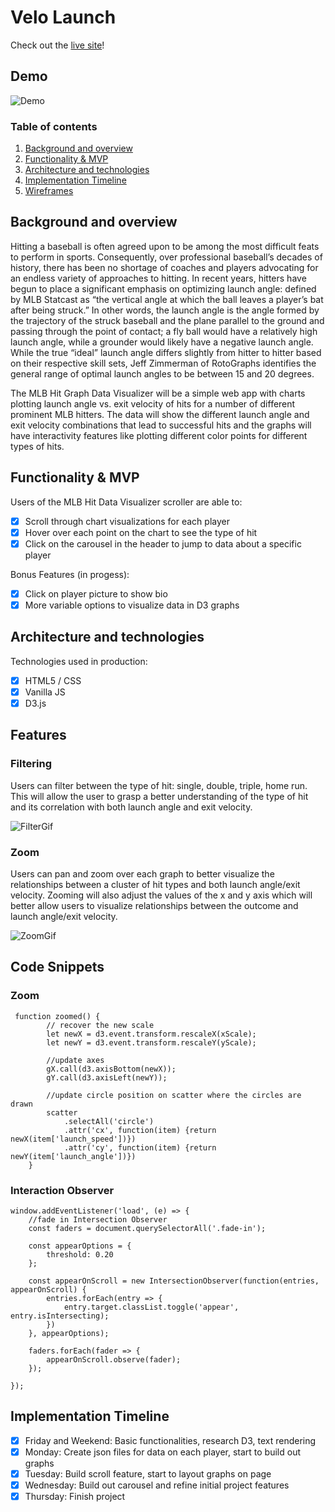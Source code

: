 # <a name="title"></a> Velo Launch

Check out the [live site](https://ckoo13.github.io/MLB-LaunchAngle-Data-Visualizer/)!

## Demo
![Demo](/assets/readme.gif?raw=true)

### Table of contents
1. [Background and overview](#background)
2. [Functionality & MVP](#functionality)
3. [Architecture and technologies](#technologies)
4. [Implementation Timeline](#timeline)
5. [Wireframes](#wireframes)

## <a name="background"></a> Background and overview

Hitting a baseball is often agreed upon to be among the most difficult feats to perform in sports. Consequently, over professional baseball’s decades of history, there has been no shortage of coaches and players advocating for an endless variety of approaches to hitting. In recent years, hitters have begun to place a significant emphasis on optimizing launch angle: defined by MLB Statcast as “the vertical angle at which the ball leaves a player’s bat after being struck.” In other words, the launch angle is the angle formed by the trajectory of the struck baseball and the plane parallel to the ground and passing through the point of contact; a fly ball would have a relatively high launch angle, while a grounder would likely have a negative launch angle. While the true “ideal” launch angle differs slightly from hitter to hitter based on their respective skill sets, Jeff Zimmerman of RotoGraphs identifies the general range of optimal launch angles to be between 15 and 20 degrees.

The MLB Hit Graph Data Visualizer will be a simple web app with charts plotting launch angle vs. exit velocity of hits for a number of different prominent MLB hitters. The data will show the different launch angle and exit velocity combinations that lead to successful hits and the graphs will have interactivity features like plotting different color points for different types of hits. 

## <a name="functionality"></a> Functionality & MVP

Users of the MLB Hit Data Visualizer scroller are able to:

- [x] Scroll through chart visualizations for each player
- [x] Hover over each point on the chart to see the type of hit
- [x] Click on the carousel in the header to jump to data about a specific player

Bonus Features (in progess):
- [x] Click on player picture to show bio
- [x] More variable options to visualize data in D3 graphs

## <a name="technologies"></a> Architecture and technologies

Technologies used in production:

- [x] HTML5 / CSS
- [x] Vanilla JS
- [x] D3.js

## <a name="features>"></a> Features

### Filtering

Users can filter between the type of hit: single, double, triple, home run. This will allow the user to grasp a better understanding of the type of hit and its correlation with both launch angle and exit velocity.

![FilterGif](/assets/gifs/buttons.gif)


### Zoom

Users can pan and zoom over each graph to better visualize the relationships between a cluster of hit types and both launch angle/exit velocity. Zooming will also adjust the values of the x and y axis which will better allow users to visualize relationships between the outcome and launch angle/exit velocity.

![ZoomGif](/assets/gifs/zoom.gif)

## <a name="codesnippets>"></a> Code Snippets


### Zoom
```
 function zoomed() {
        // recover the new scale
        let newX = d3.event.transform.rescaleX(xScale);
        let newY = d3.event.transform.rescaleY(yScale);

        //update axes
        gX.call(d3.axisBottom(newX));
        gY.call(d3.axisLeft(newY)); 

        //update circle position on scatter where the circles are drawn
        scatter
            .selectAll('circle')
            .attr('cx', function(item) {return newX(item['launch_speed'])})
            .attr('cy', function(item) {return newY(item['launch_angle'])})
    }
```



### Interaction Observer

```
window.addEventListener('load', (e) => {
    //fade in Intersection Observer
    const faders = document.querySelectorAll('.fade-in');

    const appearOptions = {
        threshold: 0.20
    };

    const appearOnScroll = new IntersectionObserver(function(entries, appearOnScroll) {
        entries.forEach(entry => {
            entry.target.classList.toggle('appear', entry.isIntersecting);
        })
    }, appearOptions);

    faders.forEach(fader => {
        appearOnScroll.observe(fader);
    });

});

```



## <a name ="implementation"></a> Implementation Timeline

- [x] Friday and Weekend: Basic functionalities, research D3, text rendering
- [x] Monday: Create json files for data on each player, start to build out graphs
- [x] Tuesday: Build scroll feature, start to layout graphs on page
- [x] Wednesday: Build out carousel and refine initial project features
- [x] Thursday: Finish project